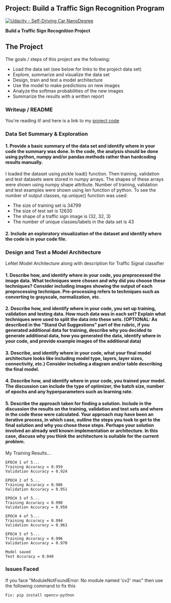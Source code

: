 ## Project: Build a Traffic Sign Recognition Program
[![Udacity - Self-Driving Car NanoDegree](https://s3.amazonaws.com/udacity-sdc/github/shield-carnd.svg)](http://www.udacity.com/drive)


**Build a Traffic Sign Recognition Project**


The Project
---
The goals / steps of this project are the following:
* Load the data set (see below for links to the project data set)
* Explore, summarize and visualize the data set
* Design, train and test a model architecture
* Use the model to make predictions on new images
* Analyze the softmax probabilities of the new images
* Summarize the results with a written report


### Writeup / README ###

You're reading it! and here is a link to my [project code](https://github.com/jayasim/CarND-Traffic-Sign-Classifier-Project-P2/blob/master/Traffic_Sign_Classifier.ipynb)

### Data Set Summary & Exploration ###

#### 1. Provide a basic summary of the data set and identify where in your code the summary was done. In the code, the analysis should be done using python, numpy and/or pandas methods rather than hardcoding results manually. ####

I loaded the dataset using pickle load() function. Then training, validation and test datasets were stored in numpy arrays. The shapes of these arrays were shown using numpy shape attribute. Number of training, validation and test examples were shown using len function of python. To see the number of output classes, np.unique() function was used:

* The size of training set is 34799
* The size of test set is 12630
* The shape of a traffic sign image is (32, 32, 3)
* The number of unique classes/labels in the data set is 43

#### 2. Include an exploratory visualization of the dataset and identify where the code is in your code file. ####


### Design and Test a Model Architecture ###
LeNet Model Architecture along with description for Traffic Signal classifier
#### 1. Describe how, and identify where in your code, you preprocessed the image data. What techniques were chosen and why did you choose these techniques? Consider including images showing the output of each preprocessing technique. Pre-processing refers to techniques such as converting to grayscale, normalization, etc. ####


#### 2. Describe how, and identify where in your code, you set up training, validation and testing data. How much data was in each set? Explain what techniques were used to split the data into these sets. (OPTIONAL: As described in the "Stand Out Suggestions" part of the rubric, if you generated additional data for training, describe why you decided to generate additional data, how you generated the data, identify where in your code, and provide example images of the additional data) ####


#### 3. Describe, and identify where in your code, what your final model architecture looks like including model type, layers, layer sizes, connectivity, etc.) Consider including a diagram and/or table describing the final model. ####


#### 4. Describe how, and identify where in your code, you trained your model. The discussion can include the type of optimizer, the batch size, number of epochs and any hyperparameters such as learning rate. ####

#### 5. Describe the approach taken for finding a solution. Include in the discussion the results on the training, validation and test sets and where in the code these were calculated. Your approach may have been an iterative process, in which case, outline the steps you took to get to the final solution and why you chose those steps. Perhaps your solution involved an already well known implementation or architecture. In this case, discuss why you think the architecture is suitable for the current problem. ####

My Training Results...

```
EPOCH 1 of 5...
Training Accuracy = 0.959
Validation Accuracy = 0.924

EPOCH 2 of 5...
Training Accuracy = 0.986
Validation Accuracy = 0.951

EPOCH 3 of 5...
Training Accuracy = 0.990
Validation Accuracy = 0.958

EPOCH 4 of 5...
Training Accuracy = 0.994
Validation Accuracy = 0.963

EPOCH 5 of 5...
Training Accuracy = 0.996
Validation Accuracy = 0.970

Model saved
Test Accuracy = 0.948
```

### Issues Faced ###

If you face "ModuleNotFoundError: No module named 'cv2' mac" then use the following command to fix this
```
Fix: pip install opencv-python
```